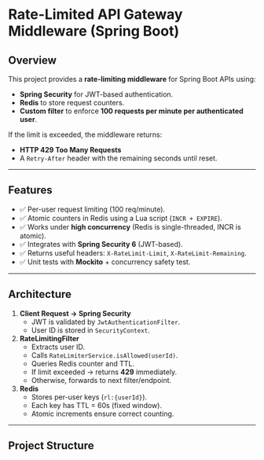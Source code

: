 # Rate-Limited API Gateway Middleware (Spring Boot)

## Overview
This project provides a **rate-limiting middleware** for Spring Boot APIs using:
- **Spring Security** for JWT-based authentication.
- **Redis** to store request counters.
- **Custom filter** to enforce **100 requests per minute per authenticated user**.

If the limit is exceeded, the middleware returns:
- **HTTP 429 Too Many Requests**
- A `Retry-After` header with the remaining seconds until reset.

---

## Features
- ✅ Per-user request limiting (100 req/minute).
- ✅ Atomic counters in Redis using a Lua script (`INCR + EXPIRE`).
- ✅ Works under **high concurrency** (Redis is single-threaded, INCR is atomic).
- ✅ Integrates with **Spring Security 6** (JWT-based).
- ✅ Returns useful headers: `X-RateLimit-Limit`, `X-RateLimit-Remaining`.
- ✅ Unit tests with **Mockito** + concurrency safety test.

---

## Architecture
1. **Client Request → Spring Security**
    - JWT is validated by `JwtAuthenticationFilter`.
    - User ID is stored in `SecurityContext`.
2. **RateLimitingFilter**
    - Extracts user ID.
    - Calls `RateLimiterService.isAllowed(userId)`.
    - Queries Redis counter and TTL.
    - If limit exceeded → returns **429** immediately.
    - Otherwise, forwards to next filter/endpoint.
3. **Redis**
    - Stores per-user keys (`rl:{userId}`).
    - Each key has TTL = 60s (fixed window).
    - Atomic increments ensure correct counting.

---

## Project Structure
